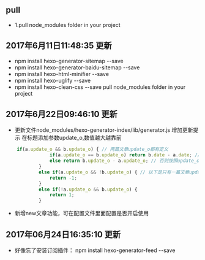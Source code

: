 ## pull
- 1.pull node_modules folder in your project


## 2017年6月11日11:48:35 更新
- npm install hexo-generator-sitemap --save     
- npm install hexo-generator-baidu-sitemap --save
- npm install hexo-html-minifier --save
- npm install hexo-uglify --save
- npm install hexo-clean-css --save
pull node_modules folder in your project


## 2017年6月22日09:46:10 更新

- 更新文件node_modules/hexo-generator-index/lib/generator.js 增加更新提示 在标题添加参数update_o,数值越大越靠前

``` javascript
    if(a.update_o && b.update_o) { // 两篇文章update_o都有定义
                if(a.update_o == b.update_o) return b.date - a.date; // 若update-o值一样则按照文章日期降序排
                else return b.update_o - a.update_o; // 否则按照update_o值降序排
            }
            else if(a.update_o && !b.update_o) { // 以下是只有一篇文章update_o有定义，那么将有update_o的排在前面（这里用异或操作居然不行233）
                return -1;
            }
            else if(!a.update_o && b.update_o) {
                return 1;
            }
```

- 新增new文章功能，可在配置文件里面配置是否开启使用


## 2017年06月24日16:35:10 更新
- 好像忘了安装订阅插件： npm install hexo-generator-feed --save